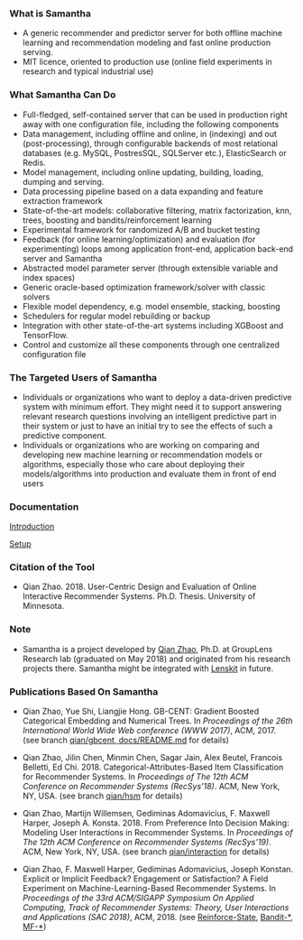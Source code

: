 ### What is Samantha

* A generic recommender and predictor server for both offline machine learning and recommendation modeling and fast online production serving.
* MIT licence, oriented to production use (online field experiments in research and typical industrial use)

### What Samantha Can Do

* Full-fledged, self-contained server that can be used in production right away with one configuration file, including the following components
* Data management, including offline and online, in (indexing) and out (post-processing), through configurable backends of most relational databases (e.g. MySQL, PostresSQL, SQLServer etc.), ElasticSearch or Redis.
* Model management, including online updating, building, loading, dumping and serving.
* Data processing pipeline based on a data expanding and feature extraction framework
* State-of-the-art models: collaborative filtering, matrix factorization, knn, trees, boosting and bandits/reinforcement learning
* Experimental framework for randomized A/B and bucket testing
* Feedback (for online learning/optimization) and evaluation (for experimenting) loops among application front-end, application back-end server and Samantha
* Abstracted model parameter server (through extensible variable and index spaces)
* Generic oracle-based optimization framework/solver with classic solvers
* Flexible model dependency, e.g. model ensemble, stacking, boosting
* Schedulers for regular model rebuilding or backup
* Integration with other state-of-the-art systems including XGBoost and TensorFlow.
* Control and customize all these components through one centralized configuration file

### The Targeted Users of Samantha

* Individuals or organizations who want to deploy a data-driven predictive system with minimum effort. They might need it to support answering relevant research questions involving an intelligent predictive part in their system or just to have an initial try to see the effects of such a predictive component. 
* Individuals or organizations who are working on comparing and developing new machine learning or recommendation models or algorithms, especially those who care about deploying their models/algorithms into production and evaluate them in front of end users

### Documentation

[Introduction](docs/Chapter-1-Introduction.pdf)

[Setup](docs/Chapter-2-Setup.md)

### Citation of the Tool

* Qian Zhao. 2018. User-Centric Design and Evaluation of Online Interactive Recommender Systems. Ph.D. Thesis. University of Minnesota.

### Note

* Samantha is a project developed by <a href="https://qzhao2018.github.io/zhao/">Qian Zhao</a>, Ph.D. at GroupLens Research lab (graduated on May 2018) and originated from his research projects there. Samantha might be integrated with <a href="http://lenskit.org/" target="_blank">Lenskit</a> in future.

### Publications Based On Samantha

* Qian Zhao, Yue Shi, Liangjie Hong. GB-CENT: Gradient Boosted Categorical Embedding and Numerical Trees. In <i>Proceedings of the 26th International World Wide Web conference (WWW 2017)</i>, ACM, 2017. (see branch <a href="https://github.com/grouplens/samantha/blob/qian/gbcent/docs/README.md">qian/gbcent, docs/README.md</a> for details)

* Qian Zhao, Jilin Chen, Minmin Chen, Sagar Jain, Alex Beutel, Francois Belletti, Ed Chi. 2018. Categorical-Attributes-Based Item Classification for Recommender Systems. In <i>Proceedings of The 12th ACM Conference on Recommender Systems (RecSys’18)</i>. ACM, New York, NY, USA. (see branch <a href="https://github.com/grouplens/samantha/tree/qian/hsm/tools/tensorflow/src">qian/hsm</a> for details)

* Qian Zhao, Martijn Willemsen, Gediminas Adomavicius, F. Maxwell Harper, Joseph A. Konsta. 2018. From Preference Into Decision Making: Modeling User Interactions in Recommender Systems. In <i>Proceedings of The 12th ACM Conference on Recommender Systems (RecSys’19)</i>. ACM, New York, NY, USA. (see branch <a href="https://github.com/grouplens/samantha/tree/qian/interaction/tools/tensorflow/src">qian/interaction</a> for details)

* Qian Zhao, F. Maxwell Harper, Gediminas Adomavicius, Joseph Konstan. Explicit or Implicit Feedback? Engagement or Satisfaction? A Field Experiment on Machine-Learning-Based Recommender Systems. In <i>Proceedings of the 33rd ACM/SIGAPP Symposium On Applied Computing, Track of Recommender Systems: Theory, User Interactions and Applications (SAC 2018)</i>, ACM, 2018. (see <a href="https://github.com/grouplens/samantha/tree/master/server/app/org/grouplens/samantha/server/reinforce">Reinforce-State</a>, <a href="https://github.com/grouplens/samantha/blob/master/server/app/org/grouplens/samantha/server/predictor/LinearUCBPredictorConfig.java">Bandit-\*</a>, <a href="https://github.com/grouplens/samantha/blob/master/server/app/org/grouplens/samantha/server/predictor/SVDFeaturePredictorConfig.java">MF-\*</a>)
